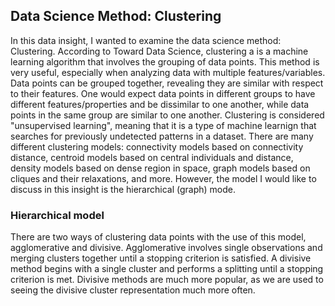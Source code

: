 ## Data Science Method: Clustering

  In this data insight, I wanted to examine the data science method: Clustering. According to Toward Data Science, clustering a is a machine learning algorithm that involves the grouping of data points. This method is very useful, especially when analyzing data with multiple features/variables. Data points can be grouped together, revealing they are similar with respect to their features. One would expect data points in different groups to have different features/properties and be dissimilar to one another, while data points in the same group are similar to one another. Clustering is considered "unsupervised learning", meaning that it is a type of machine learnign that searches for previously undetected patterns in a dataset. There are many different clustering models: connectivity models based on connectivity distance, centroid models based on central individuals and distance, density models based on dense region in space, graph models based on cliques and their relaxations, and more. However, the model I would like to discuss in this insight is the hierarchical (graph) mode. 
  
  ### Hierarchical model
  
  There are two ways of clustering data points with the use of this model, agglomerative and divisive. Agglomerative involves single observations and merging clusters together until a stopping criterion is satisfied. A divisive method begins with a single cluster and performs a splitting until a stopping criterion is met. Divisive methods are much more popular, as we are used to seeing the divisive cluster representation much more often.
  
  
